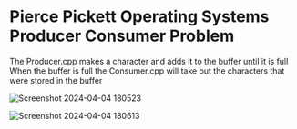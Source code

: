 <h1>Pierce Pickett Operating Systems Producer Consumer Problem</h1>
<bl>
The Producer.cpp makes a character and adds it to the buffer until it is full 
  <br>
When the buffer is full the Consumer.cpp will take out the characters that were stored in the buffer
    
![Screenshot 2024-04-04 180523](https://github.com/AlwaysWorkingNeverOver/OS/assets/115910495/6840694a-5cfd-486b-9952-6ffbc48ee6ff)

![Screenshot 2024-04-04 180613](https://github.com/AlwaysWorkingNeverOver/OS/assets/115910495/606b9724-ac8c-4cf3-94e1-36bc3572f4d4)
